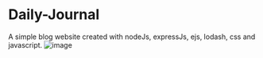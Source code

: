 # Daily-Journal
A simple blog website created with nodeJs, expressJs, ejs, lodash, css and javascript.
![image](https://user-images.githubusercontent.com/75901275/183026257-c971bfbf-cdd5-44d4-81af-5c9a25fc73a9.png)

